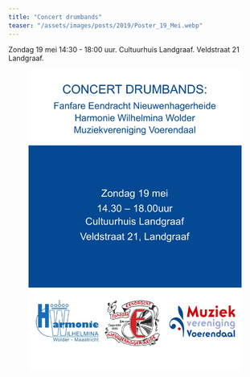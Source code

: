 ```yaml
---
title: "Concert drumbands"
teaser: "/assets/images/posts/2019/Poster_19_Mei.webp"
---
```


Zondag 19 mei 14:30 - 18:00 uur.
Cultuurhuis Landgraaf. Veldstraat 21 Landgraaf.

<figure>
    <a href="/assets/images/posts/2019/Poster_19_Mei.webp"><img src="/assets/images/posts/2019/Poster_19_Mei.webp"></a>
</figure>